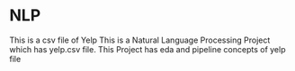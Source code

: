 # NLP
This is a csv file of Yelp
This is a Natural Language Processing Project which has yelp.csv file. This Project has eda and pipeline concepts of yelp file
